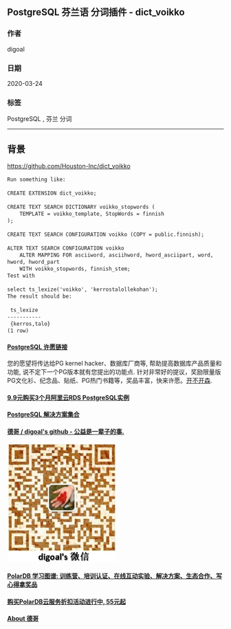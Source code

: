 ## PostgreSQL 芬兰语 分词插件 - dict_voikko  
                  
### 作者                                                                                  
digoal                                                                                                                           
                                    
### 日期                                                                                                                           
2020-03-24                                                                                                                       
                                                                                                                           
### 标签                                                                                                                           
PostgreSQL , 芬兰 分词    
                               
----                         
                                    
## 背景                
https://github.com/Houston-Inc/dict_voikko  
  
```  
Run something like:  
  
CREATE EXTENSION dict_voikko;  
  
CREATE TEXT SEARCH DICTIONARY voikko_stopwords (  
    TEMPLATE = voikko_template, StopWords = finnish  
);  
  
CREATE TEXT SEARCH CONFIGURATION voikko (COPY = public.finnish);  
  
ALTER TEXT SEARCH CONFIGURATION voikko   
    ALTER MAPPING FOR asciiword, asciihword, hword_asciipart, word, hword, hword_part   
    WITH voikko_stopwords, finnish_stem;  
Test with  
  
select ts_lexize('voikko', 'kerrostalollekohan');  
The result should be:  
  
 ts_lexize     
-----------  
 {kerros,talo}  
(1 row)  
```  
  
  
  
  
  
  
  
  
  
  
  
  
  
  
  
  
  
  
  
  
  
  
  
  
  
  
  
  
  
  
  
  
  
  
  
  
  
  
  
  
  
  
  
  
  
  
  
  
  
  
  
  
  
  
#### [PostgreSQL 许愿链接](https://github.com/digoal/blog/issues/76 "269ac3d1c492e938c0191101c7238216")
您的愿望将传达给PG kernel hacker、数据库厂商等, 帮助提高数据库产品质量和功能, 说不定下一个PG版本就有您提出的功能点. 针对非常好的提议，奖励限量版PG文化衫、纪念品、贴纸、PG热门书籍等，奖品丰富，快来许愿。[开不开森](https://github.com/digoal/blog/issues/76 "269ac3d1c492e938c0191101c7238216").  
  
  
#### [9.9元购买3个月阿里云RDS PostgreSQL实例](https://www.aliyun.com/database/postgresqlactivity "57258f76c37864c6e6d23383d05714ea")
  
  
#### [PostgreSQL 解决方案集合](https://yq.aliyun.com/topic/118 "40cff096e9ed7122c512b35d8561d9c8")
  
  
#### [德哥 / digoal's github - 公益是一辈子的事.](https://github.com/digoal/blog/blob/master/README.md "22709685feb7cab07d30f30387f0a9ae")
  
  
![digoal's wechat](../pic/digoal_weixin.jpg "f7ad92eeba24523fd47a6e1a0e691b59")
  
  
#### [PolarDB 学习图谱: 训练营、培训认证、在线互动实验、解决方案、生态合作、写心得拿奖品](https://www.aliyun.com/database/openpolardb/activity "8642f60e04ed0c814bf9cb9677976bd4")
  
  
#### [购买PolarDB云服务折扣活动进行中, 55元起](https://www.aliyun.com/activity/new/polardb-yunparter?userCode=bsb3t4al "e0495c413bedacabb75ff1e880be465a")
  
  
#### [About 德哥](https://github.com/digoal/blog/blob/master/me/readme.md "a37735981e7704886ffd590565582dd0")
  
